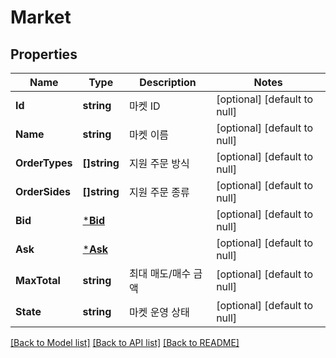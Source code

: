 # Market

## Properties
Name | Type | Description | Notes
------------ | ------------- | ------------- | -------------
**Id** | **string** | 마켓 ID | [optional] [default to null]
**Name** | **string** | 마켓 이름 | [optional] [default to null]
**OrderTypes** | **[]string** | 지원 주문 방식 | [optional] [default to null]
**OrderSides** | **[]string** | 지원 주문 종류 | [optional] [default to null]
**Bid** | [***Bid**](Bid.md) |  | [optional] [default to null]
**Ask** | [***Ask**](Ask.md) |  | [optional] [default to null]
**MaxTotal** | **string** | 최대 매도/매수 금액 | [optional] [default to null]
**State** | **string** | 마켓 운영 상태 | [optional] [default to null]

[[Back to Model list]](../README.md#documentation-for-models) [[Back to API list]](../README.md#documentation-for-api-endpoints) [[Back to README]](../README.md)


